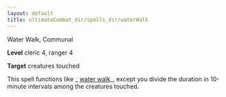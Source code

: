 ```yaml
---
layout: default
title: ultimateCombat_dir/spells_dir/waterWalk
---
```

Water Walk, Communal

**Level** cleric 4, ranger 4

**Target** creatures touched

This spell functions like _ [water walk](../spells_dir/waterWalk#_water-walk)_, except you divide the duration in 10-minute intervals among the creatures touched.

